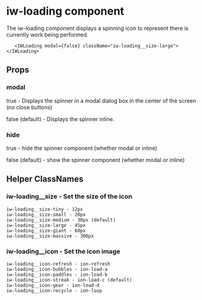 # iw-loading component

The iw-loading component displays a spinning icon to represent there is currently work being performed.

```
   <IWLoading modal={false} className="iw-loading__size-large"></IWLoading>
```

## Props

### modal
true - Displays the spinner in a modal dialog box in the center of the screen (no close buttons)

false (default) - Displays the spinner inline.

### hide

true - hide the spinner component (whether modal or inline)

false (default) - show the spinner component (whether modal or inline)

## Helper ClassNames

### iw-loading__size - Set the size of the icon
```
iw-loading__size-tiny - 12px
iw-loading__size-small - 20px
iw-loading__size-medium - 30px (default)
iw-loading__size-large - 45px
iw-loading__size-giant - 60px
iw-loading__size-massive - 300px
```
### iw-loading__icon - Set the icon image
``` 
iw-loading__icon-refresh - ion-refresh
iw-loading__icon-bubbles - ion-load-a
iw-loading__icon-paddles - ion-load-b
iw-loading__icon-streak - ion-load-c (default)
iw-loading__icon-gear - ion-load-d
iw-loading__icon-recycle - ion-loop
```
